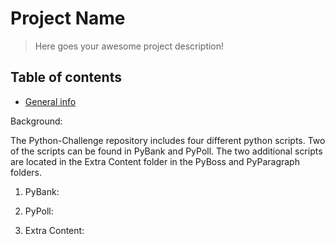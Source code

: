 # Project Name
> Here goes your awesome project description!

## Table of contents
* [General info](#general-info)


Background:

The Python-Challenge repository includes four different python scripts. Two of the scripts can be found in PyBank and PyPoll. The two additional scripts are located in the Extra Content folder in the PyBoss and PyParagraph folders.

1) PyBank:



2) PyPoll:



3) Extra Content:
